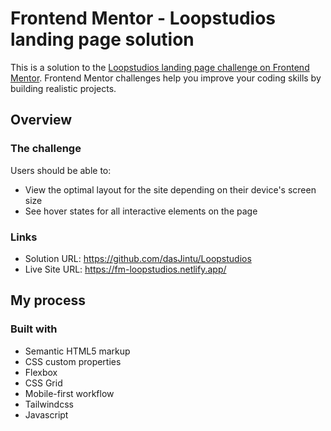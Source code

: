 # Frontend Mentor - Loopstudios landing page solution

This is a solution to the [Loopstudios landing page challenge on Frontend Mentor](https://www.frontendmentor.io/challenges/loopstudios-landing-page-N88J5Onjw). Frontend Mentor challenges help you improve your coding skills by building realistic projects. 




## Overview

### The challenge

Users should be able to:

- View the optimal layout for the site depending on their device's screen size
- See hover states for all interactive elements on the page



### Links

- Solution URL: https://github.com/dasJintu/Loopstudios
- Live Site URL: https://fm-loopstudios.netlify.app/

## My process

### Built with

- Semantic HTML5 markup
- CSS custom properties
- Flexbox
- CSS Grid
- Mobile-first workflow
- Tailwindcss
- Javascript
